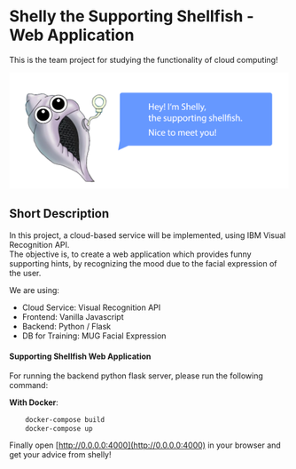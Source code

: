 # Shelly the Supporting Shellfish - Web Application

This is the team project for studying the functionality of cloud computing!

![Shelly](/information/Intro_Shelly.png)

## Short Description
In this project, a cloud-based service will be implemented,
using IBM Visual Recognition API. <br>
The objective is, to create a web application which provides funny supporting hints, 
by recognizing the mood due to the facial expression of the user. <br>

We are using:
- Cloud Service:        Visual Recognition API
- Frontend:             Vanilla Javascript
- Backend:              Python / Flask
- DB for Training:      MUG Facial Expression


#### Supporting Shellfish Web Application
For running the backend python flask server, please run the 
following command:

__With Docker__:
```shell
    docker-compose build
    docker-compose up
```

Finally open [http://0.0.0.0:4000](http://0.0.0.0:4000) 
in your browser and get your advice from shelly!<br>


